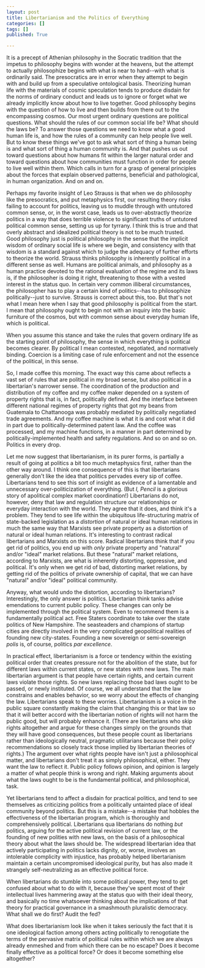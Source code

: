 ```yaml
---
layout: post
title: Libertarianism and the Politics of Everything
categories: []
tags: []
published: True

---
```


It is a precept of Athenian philosophy in the Socratic tradition that the impetus to philosophy begins with wonder at the heavens, but the attempt to actually philosophize begins with what is near to hand--with what is ordinarily said. The presocratics are in error when they attempt to begin with and build up from a speculative ontological basis. Theorizing human life with the materials of cosmic speculation tends to produce disdain for the norms of ordinary conduct and leads us to ignore or forget what we already implicitly know about how to live together. Good philosophy begins with the question of how to live and then builds from there out to the encompassing cosmos. Our most urgent ordinary questions are political questions. What should the rules of our common social life be? What should the laws be? To answer those questions we need to know what a good human life is, and how the rules of a community can help people live well. But to know these things we've got to ask what sort of thing a human being is and what sort of thing a human community is. And that pushes us out toward questions about how humans fit within the larger natural order and toward questions about how communities must function in order for people to live well within them. Which calls in turn for a grasp of general principles about the forces that explain observed patterns, beneficial and pathological, in human organization. And on and on.

Perhaps my favorite insight of Leo Strauss is that when we do philosophy like the presocratics, and put metaphysics first, our resulting theory risks failing to account for politics, leaving us to muddle through with untutored common sense, or, in the worst case, leads us to over-abstractly theorize politics in a way that does terrible violence to significant truths of untutored political common sense, setting us up for tyrrany. I think this is true and that overly abstract and idealized political theory is not to be much trusted. Good philosophy just is political philosophy in the sense that the implicit wisdom of ordinary social life is where we begin, and consistency with that wisdom is a standard against which to judge the adequacy of further efforts to theorize the world. Strauss thinks philosophy is inherently political in a different sense as well. Humans are political animals, and philosophy as a human practice devoted to the rational evaluation of the regime and its laws is, if the philosopher is doing it right, threatening to those with a vested interest in the status quo. In certain very common illiberal circumstances, the philosopher has to play a certain kind of politics--has to philosophize politically--just to survive. Strauss is correct about this, too. But that's not what I mean here when I say that good philosophy is political from the start. I mean that philosophy ought to begin not with an inquiry into the basic furniture of the cosmos, but with common sense about everyday human life, which is political. 

When you assume this stance and take the rules that govern ordinary life as the starting point of philosophy, the sense in which everything is political becomes clearer. By political I mean contested, negotiated, and normatively binding. Coercion is a limiting case of rule enforcement and not the essence of the political, in this sense. 

So, I made coffee this morning. The exact way this came about reflects a vast set of rules that are political in my broad sense, but also political in a libertarian's narrower sense. The coordination of the production and distribution of my coffee and my coffee maker depended on a system of property rights that is, in fact, politically defined. And the interface between different national regimes of property rights that got my beans from Guatemala to Chattanooga was probably mediated by politically negotiated trade agreements. And my coffee machine is what it is and cost what it did in part due to politically-determined patent law. And the coffee was processed, and my machine functions, in a manner in part determined by politically-implemented health and safety regulations. And so on and so on. Politics in every drop. 

Let me now suggest that libertarianism, in its purer forms, is partially a result of going at politics a bit too much metaphysics first, rather than the other way around. I think one consequence of this is that libertarians generally don't like the idea that politics pervades every sip of coffee. Libertarians tend to see this sort of insight as evidence of a lamentable and unnecessary over-politicization of everything. (But _I, Pencil_ is a glorious story of apolitical complex market coordination!) Libertarians do not, however, deny that law and regulation structure our relationships or everyday interaction with the world. They agree that it does, and think it's a problem. They tend to see life within the ubiquitous life-structuring matrix of state-backed legislation as a _distortion_ of natural or ideal human relations in much the same way that Marxists see private property as a distortion of natural or ideal human relations. It's interesting to contrast radical libertarians and Marxists on this score. Radical libertarians think that if you get rid of politics, you end up with _only_ private property and "natural" and/or "ideal" market relations. But these "natural" market relations, according to Marxists, are what is inherently distorting, oppressive, and political. It's only when we get rid of bad, distorting market relations, by getting rid of the politics of private ownership of capital, that we can have "natural" and/or "ideal" political community. 

Anyway, what would undo the distortion, according to libertarians? Interestingly, the only answer is politics. Libertarian think tanks advise emendations to current public policy. These changes can only be implemented through the political system. Even to recommend them is a fundamentally political act. Free Staters coordinate to take over the state politics of New Hampshire. The seasteaders and champions of startup cities are directly involved in the very complicated geopolitical realities of founding new city-states. Founding a new sovereign or semi-sovereign _polis_ is, of course, politics _par excellence_. 

In practical effect, libertarianism is a force or tendency within the existing political order that creates pressure not for the abolition of the state, but for different laws within current states, or new states with new laws. The main libertarian argument is that people have certain rights, and certain current laws violate those rights. So new laws replacing those bad laws ought to be passed, or newly instituted. Of course, we all understand that the law constrains and enables behavior, so we worry about the effects of changing the law. Libertarians speak to these worries. Libertarianism is a voice in the public square constantly making the claim that changing this or that law so that it will better accord with the libertarian notion of rights will not harm the public good, but will probably enhance it. (There are libertarians who skip rights altogether and argue for these changes simply on the grounds that they will have good consequences, but these people count as libertarians rather than ideologically neutral, pragmatic utilitarians because their policy recommendations so closely track those implied by libertarian theories of rights.) The argument over what rights people have isn't just a philosophical matter, and libertarians don't treat it as simply philosophical, either. They want the law to reflect it. Public policy follows opinion, and opinion is largely a matter of what people think is wrong and right. Making arguments about what the laws ought to be is the fundamental political, and philosophical, task. 

Yet libertarians tend to affect a disdain for practical politics, and tend to see themselves as criticizing politics from a politically untainted place of ideal community beyond politics. But this is a mistake--a mistake that hobbles the effectiveness of the libertarian program, which is thoroughly and comprehensively political. Libertarians qua libertarians do nothing _but_ politics, arguing for the active political revision of current law, or the founding of new polities with new laws, on the basis of a philosophical theory about what the laws should be. The widespread libertarian idea that actively participating in politics lacks dignity, or, worse, involves an intolerable complicity with injustice, has probably helped libertarianism maintain a certain uncompromised ideological purity, but has also made it strangely self-neutralizing as an effective political force. 

When libertarians do stumble into some political power, they tend to get confused about what to do with it, because they've spent most of their intellectual lives hammering away at the status quo with their ideal theory, and basically no time whatsoever thinking about the implications of that theory for practical governance in a smashmouth pluralistic democracy. What shall we do first? Audit the fed?

What does libertarianism look like when it takes seriously the fact that it is one ideological faction among others acting politically to renogotiate the terms of the pervasive matrix of political rules within which we are always already enmeshed and from which there can be no escape? Does it become finally effective as a political force? Or does it become something else altogether?    
